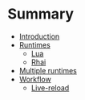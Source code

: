 # Summary

- [Introduction](./introduction.md)
- [Runtimes]()
    - [Lua]()
    - [Rhai]()
- [Multiple runtimes]()
- [Workflow]()
    - [Live-reload](./workflow/live_reload.md)
